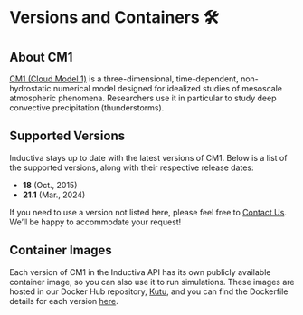 # Versions and Containers 🛠️

## About CM1
[CM1 (Cloud Model 1)](https://asap.ucar.edu/software/cm1/) is a three-dimensional, time-dependent, non-hydrostatic numerical model designed for idealized studies of mesoscale atmospheric phenomena. Researchers use it in particular to study deep convective precipitation (thunderstorms).

## Supported Versions
Inductiva stays up to date with the latest versions of CM1. Below is a list of the supported versions, along with their respective release dates:

- **18** (Oct., 2015)
- **21.1** (Mar., 2024)

If you need to use a version not listed here, please feel free to [Contact Us](mailto:support@inductiva.ai).
We’ll be happy to accommodate your request!

## Container Images
Each version of CM1 in the Inductiva API has its own publicly available container image, 
so you can also use it to run simulations. These images are hosted in our Docker Hub repository, 
[Kutu](https://hub.docker.com/r/inductiva/kutu/tags?name=cm1), and you can find the 
Dockerfile details for each version [here](https://github.com/inductiva/kutu/tree/main/simulators/cm1).